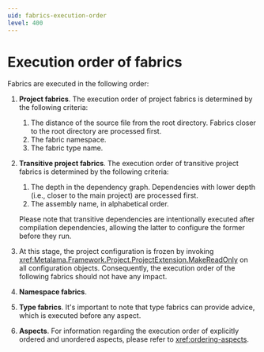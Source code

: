 ```yaml
---
uid: fabrics-execution-order
level: 400
---
```


# Execution order of fabrics

Fabrics are executed in the following order:

1. **Project fabrics**. The execution order of project fabrics is determined by the following criteria:

    1. The distance of the source file from the root directory. Fabrics closer to the root directory are processed first.
    2. The fabric namespace.
    3. The fabric type name.

2. **Transitive project fabrics**. The execution order of transitive project fabrics is determined by the following criteria:

     1. The depth in the dependency graph. Dependencies with lower depth (i.e., closer to the main project) are processed first.
     2. The assembly name, in alphabetical order.

    Please note that transitive dependencies are intentionally executed after compilation dependencies, allowing the latter to configure the former before they run.

3. At this stage, the project configuration is frozen by invoking <xref:Metalama.Framework.Project.ProjectExtension.MakeReadOnly> on all configuration objects. Consequently, the execution order of the following fabrics should not have any impact.

4. **Namespace fabrics**.

5. **Type fabrics**. It's important to note that type fabrics can provide advice, which is executed before any aspect.

6. **Aspects**. For information regarding the execution order of explicitly ordered and unordered aspects, please refer to <xref:ordering-aspects>.



